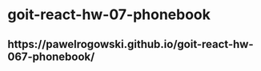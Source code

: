 <h1>goit-react-hw-07-phonebook</h1>
<h2>https://pawelrogowski.github.io/goit-react-hw-067-phonebook/</h2>
